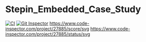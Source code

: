 # Stepin_Embedded_Case_Study
[![CI](https://github.com/Prawalika13/Stepin_Embedded_Case_Study/actions/workflows/build.yml/badge.svg)](https://github.com/Prawalika13/Stepin_Embedded_Case_Study/actions/workflows/build.yml)
[![Git Inspector](https://github.com/Prawalika13/Stepin_Embedded_Case_Study/actions/workflows/gitinspector.yml/badge.svg)](https://github.com/Prawalika13/Stepin_Embedded_Case_Study/actions/workflows/gitinspector.yml)
https://www.code-inspector.com/project/27885/score/svg
https://www.code-inspector.com/project/27885/status/svg
